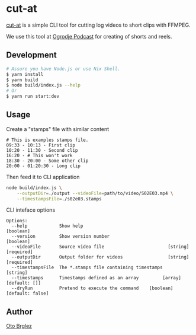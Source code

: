 # cut-at

[cut-at] is a simple CLI tool for cutting log videos to short clips with FFMPEG.

We use this tool at [Ogrodje Podcast][ogrodje] for creating of shorts and reels.

## Development

```bash
# Assure you have Node.js or use Nix Shell.
$ yarn install 
$ yarn build
$ node build/index.js --help
# Or
$ yarn run start:dev
```

## Usage

Create a "stamps" file with similar content

```
# This is examples stamps file.
09:33 - 10:13 - First clip
10:20 - 11:30 - Second clip
16:20 - # This won't work
18:30 - 20:00 - Some other clip
20:00 - 01:20:30 - Long clip
```

Then feed it to CLI application

```bash
node build/index.js \
    --outputDir=./output --videoFile=path/to/video/S02E03.mp4 \
    --timestampsFile=./s02e03.stamps
```

CLI inteface options

```
Options:
  --help            Show help                                          [boolean]
  --version         Show version number                                [boolean]
  --videoFile       Source video file                        [string] [required]
  --outputDir       Output folder for videos                 [string] [required]
  --timestampsFile  The *.stamps file containing timestamps             [string]
  --timestamps      Timestamps defined as an array         [array] [default: []]
  --dryRun          Pretend to execute the command    [boolean] [default: false]
```

## Author

[Oto Brglez](https://github.com/otobrglez)

[cut-at]: https://github.com/ogrodje/otobrglez
[ogrodje]: https://youtube.com/@ogrodje
